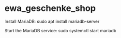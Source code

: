 # ewa_geschenke_shop


Install MariaDB:
sudo apt install mariadb-server


Start the MariaDB service:
sudo systemctl start mariadb
